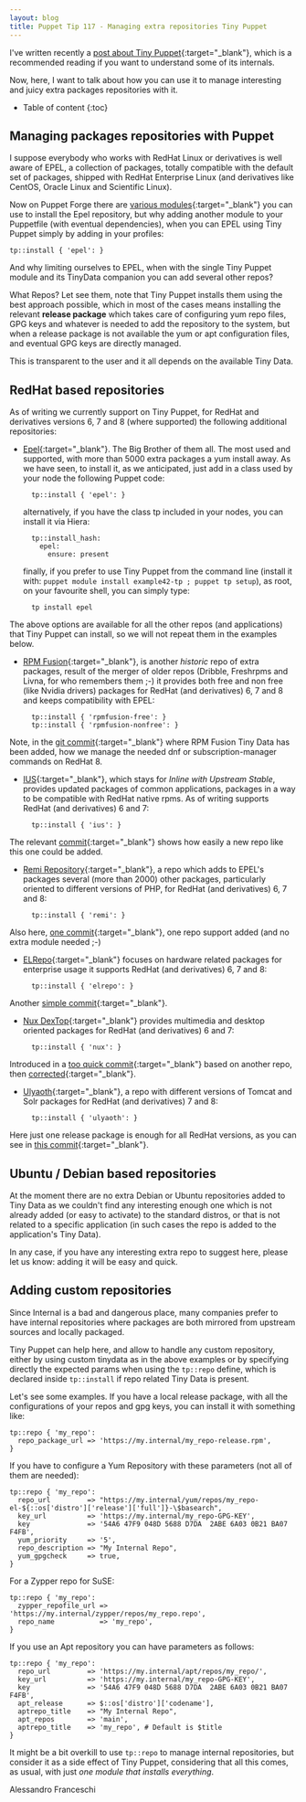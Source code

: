 ```yaml
---
layout: blog
title: Puppet Tip 117 - Managing extra repositories Tiny Puppet 
---
```


I've written recently a [post about Tiny Puppet](https://www.example42.com/2020/04/20/five-years-of-tiny-puppet/){:target="_blank"}, which is a recommended reading if you want to understand some of its internals.

Now, here, I want to talk about how you can use it to manage interesting and juicy extra packages repositories with it.

* Table of content
{:toc}

## Managing packages repositories with Puppet

I suppose everybody who works with RedHat Linux or derivatives is well aware of EPEL, a collection of packages, totally compatible with the default set of packages, shipped with RedHat Enterprise Linux (and derivatives like CentOS, Oracle Linux and Scientific Linux).

Now on Puppet Forge there are [various modules](https://forge.puppet.com/modules?q=epel){:target="_blank"} you can use to install the Epel repository, but why adding another module to your Puppetfile (with eventual dependencies), when you can EPEL using Tiny Puppet simply by adding in your profiles:

    tp::install { 'epel': }

And why limiting ourselves to EPEL, when with the single Tiny Puppet module and its TinyData companion you can add several other repos?

What Repos? Let see them, note that Tiny Puppet installs them using the best approach possible, which in most of the cases means installing the relevant **release package** which takes care of configuring yum repo files, GPG keys and whatever is needed to add the repository to the system, but when a release package is not available the yum or apt configuration files, and eventual GPG keys are directly managed.

This is transparent to the user and it all depends on the available Tiny Data.

## RedHat based repositories

As of writing we currently support on Tiny Puppet, for RedHat and derivatives versions 6, 7 and 8 (where supported) the following additional repositories:

- [Epel](https://fedoraproject.org/wiki/EPEL){:target="_blank"}. The Big Brother of them all. The most used and supported, with more than 5000 extra packages a yum install away. As we have seen, to install it, as we anticipated, just add in a class used by your node the following Puppet code:

        tp::install { 'epel': }

  alternatively, if you have the class tp included in your nodes, you can install it via Hiera:

        tp::install_hash:
          epel:
            ensure: present

  finally, if you prefer to use Tiny Puppet from the command line (install it with: `puppet module install example42-tp ; puppet tp setup`), as root, on your favourite shell, you can simply type:

        tp install epel

The above options are available for all the other repos (and applications) that Tiny Puppet can install, so we will not repeat them in the examples below.

- [RPM Fusion](https://rpmfusion.org/){:target="_blank"}, is another *historic* repo of extra packages, result of the merger of older repos (Dribble, Freshrpms and Livna, for who remembers them ;-) it provides both free and non free (like Nvidia drivers) packages for RedHat (and derivatives) 6, 7 and 8 and keeps compatibility with EPEL:

        tp::install { 'rpmfusion-free': }
        tp::install { 'rpmfusion-nonfree': }

Note, in the [git commit](https://github.com/example42/tinydata/commit/fd5ebc15b4735d30cc11438d6e8bf02017d7b0d9){:target="_blank"} where RPM Fusion Tiny Data has been added, how we manage the needed dnf or subscription-manager commands on RedHat 8.

- [IUS](https://ius.io/){:target="_blank"}, which stays for *Inline with Upstream Stable*, provides updated packages of common applications, packages in a way to be compatible with RedHat native rpms. As of writing supports RedHat (and derivatives) 6 and 7:

        tp::install { 'ius': }

The relevant [commit](https://github.com/example42/tinydata/commit/5f14cd7e5dea56d98e2e8df446d26adc5a4b7aea){:target="_blank"} shows how easily a new repo like this one could be added.

- [Remi Repository](https://rpms.remirepo.net/){:target="_blank"}, a repo which adds to EPEL's packages several (more than 2000) other packages, particularly oriented to different versions of PHP, for RedHat (and derivatives) 6, 7 and 8:

        tp::install { 'remi': }

Also here, [one commit](https://github.com/example42/tinydata/commit/3d7ed6acd50a71423ab6467bafd9658508326723){:target="_blank"}, one repo support added (and no extra module needed ;-)

- [ELRepo](http://elrepo.org/tiki/){:target="_blank"} focuses on hardware related packages for enterprise usage it supports RedHat (and derivatives) 6, 7 and 8:

        tp::install { 'elrepo': }

Another [simple commit](https://github.com/example42/tinydata/commit/95004e77cac0fff82eba14fd0da5fd58012d4a18){:target="_blank"}.

- [Nux DexTop](http://li.nux.ro/repos.html){:target="_blank"} provides multimedia and desktop oriented packages for RedHat (and derivatives) 6 and 7:

        tp::install { 'nux': }

Introduced in a [too quick commit](https://github.com/example42/tinydata/commit/0cc1f6d04825636b4e82d6f0b6963630c907abd2){:target="_blank"} based on another repo, then [corrected](https://github.com/example42/tinydata/commit/5571dc311d82e0c170c29dd9d11146134ee4627c){:target="_blank"}.

- [Ulyaoth](https://community.ulyaoth.com/resources/categories/repository.1/){:target="_blank"}, a repo with different versions of Tomcat and Solr packages for RedHat (and derivatives) 7 and 8:

        tp::install { 'ulyaoth': }

Here just one release package is enough for all RedHat versions, as you can see in [this commit](https://github.com/example42/tinydata/commit/a29c59ed4789f855aa6ee4a416f557ba8c210055){:target="_blank"}.


## Ubuntu / Debian based repositories

At the moment there are no extra Debian or Ubuntu repositories added to Tiny Data as we couldn't find any interesting enough one which is not already added (or easy to activate) to the standard distros, or that is not related to a specific application (in such cases the repo is added to the application's Tiny Data).

In any case, if you have any interesting extra repo to suggest here, please let us know: adding it will be easy and quick.


## Adding custom repositories

Since Internal is a bad and dangerous place, many companies prefer to have internal repositories where packages are both mirrored from upstream sources and locally packaged.

Tiny Puppet can help here, and allow to handle any custom repository, either by using custom tinydata as in the above examples or by specifying directly the expected params when using the `tp::repo` define, which is declared inside  `tp::install` if repo related Tiny Data is present.

Let's see some examples. If you have a local release package, with all the configurations of your repos and gpg keys, you can install it with something like:

    tp::repo { 'my_repo':
      repo_package_url => 'https://my.internal/my_repo-release.rpm',
    }

If you have to configure a Yum Repository with these parameters (not all of them are needed):

    tp::repo { 'my_repo':
      repo_url         => "https://my.internal/yum/repos/my_repo-el-${::os['distro']['release']['full']}-\$basearch",
      key_url          => 'https://my.internal/my_repo-GPG-KEY',
      key              => '54A6 47F9 048D 5688 D7DA  2ABE 6A03 0B21 BA07 F4FB',
      yum_priority     => '5',
      repo_description => "My Internal Repo",
      yum_gpgcheck     => true,
    }

For a Zypper repo for SuSE:

    tp::repo { 'my_repo':
      zypper_repofile_url => 'https://my.internal/zypper/repos/my_repo.repo',
      repo_name           => 'my_repo',
    }

If you use an Apt repository you can have parameters as follows:

    tp::repo { 'my_repo':
      repo_url         => 'https://my.internal/apt/repos/my_repo/',
      key_url          => 'https://my.internal/my_repo-GPG-KEY',
      key              => '54A6 47F9 048D 5688 D7DA  2ABE 6A03 0B21 BA07 F4FB',
      apt_release      => $::os['distro']['codename'],
      aptrepo_title    => "My Internal Repo",
      apt_repos        => 'main',
      aptrepo_title    => 'my_repo', # Default is $title
    }

It might be a bit overkill to use `tp::repo` to manage internal repositories, but consider it as a side effect of Tiny Puppet, considering that all this comes, as usual, with just *one module that installs everything*.


Alessandro Franceschi
